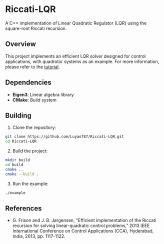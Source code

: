 # Riccati-LQR

A C++ implementation of Linear Quadratic Regulator (LQR) using the square-root Riccati recursion.

## Overview

This project implements an efficient LQR solver designed for control applications, with quadrotor systems as an example.
For more information, please refer to the [tutorial](https://luyao787.github.io/blog/2025/LQP/).

## Dependencies

- **Eigen3**: Linear algebra library
- **CMake**: Build system

## Building

1. Clone the repository:
```bash
git clone https://github.com/Luyao787/Riccati-LQR.git
cd Riccati-LQR
```

2. Build the project:
```bash
mkdir build
cd build
cmake ..
cmake --build .
```

3. Run the example:
```bash
./example
```

## References

- G. Frison and J. B. Jørgensen, “Efficient implementation of the Riccati recursion for solving linear-quadratic control problems,” 2013 IEEE International Conference on Control Applications (CCA), Hyderabad, India, 2013, pp. 1117-1122.
